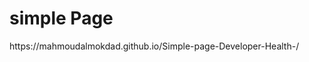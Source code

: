 <h1>simple Page </h1>
 https://mahmoudalmokdad.github.io/Simple-page-Developer-Health-/
</br>







